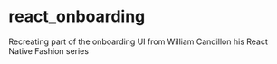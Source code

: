 # react_onboarding
Recreating part of the onboarding UI from William Candillon his React Native Fashion series

